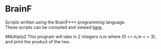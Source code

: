 # BrainF
Scripts written using the BrainF*** programming language.<br>
These scripts can be compiled and viewed <a href="http://fatiherikli.github.io/brainfuck-visualizer/" target="_blank">here</a>.

#Multiply2
This program will take in 2 integers n,m where (0 <= n,m < = 3), and print the product of the two.
